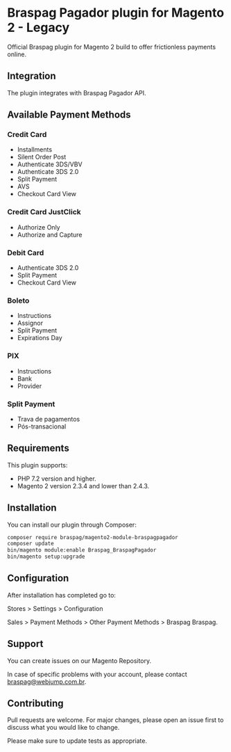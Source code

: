 # Braspag Pagador plugin for Magento 2 - Legacy
Official Braspag plugin for Magento 2 build to offer frictionless payments online.

## Integration
The plugin integrates with Braspag Pagador API.

## Available Payment Methods

### Credit Card

- Installments
- Silent Order Post
- Authenticate 3DS/VBV
- Authenticate 3DS 2.0
- Split Payment
- AVS
- Checkout Card View
    
### Credit Card JustClick
- Authorize Only
- Authorize and Capture
    
### Debit Card

- Authenticate 3DS 2.0
- Split Payment
- Checkout Card View

### Boleto

- Instructions
- Assignor    
- Split Payment
- Expirations Day

### PIX

- Instructions
- Bank
- Provider

### Split Payment

- Trava de pagamentos
- Pós-transacional


## Requirements
This plugin supports:
- PHP 7.2 version and higher.
- Magento 2 version 2.3.4 and lower than 2.4.3.

## Installation
You can install our plugin through Composer:

```bash
composer require braspag/magento2-module-braspagpagador
composer update
bin/magento module:enable Braspag_BraspagPagador
bin/magento setup:upgrade
```

## Configuration
After installation has completed go to:

Stores > Settings > Configuration

Sales > Payment Methods > Other Payment Methods > Braspag Braspag.

## Support
You can create issues on our Magento Repository.

In case of specific problems with your account, please contact braspag@webjump.com.br.

## Contributing
Pull requests are welcome.
For major changes, please open an issue first to discuss what you would like to change.

Please make sure to update tests as appropriate.
